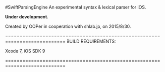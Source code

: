 #SwiftParsingEngine
An experimental syntax & lexical parser for iOS.

**Under development.**

Created by OOPer in cooperation with shlab.jp, on 2015/8/30.

===========================================================================
BUILD REQUIREMENTS:

Xcode 7, iOS SDK 9

===========================================================================
